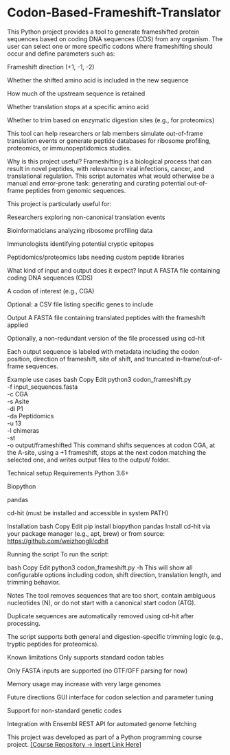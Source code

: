 # Codon-Based-Frameshift-Translator

This Python project provides a tool to generate frameshifted protein sequences based on coding DNA sequences (CDS) from any organism. The user can select one or more specific codons where frameshifting should occur and define parameters such as:

Frameshift direction (+1, -1, -2)

Whether the shifted amino acid is included in the new sequence

How much of the upstream sequence is retained

Whether translation stops at a specific amino acid

Whether to trim based on enzymatic digestion sites (e.g., for proteomics)

This tool can help researchers or lab members simulate out-of-frame translation events or generate peptide databases for ribosome profiling, proteomics, or immunopeptidomics studies.

Why is this project useful?
Frameshifting is a biological process that can result in novel peptides, with relevance in viral infections, cancer, and translational regulation. This script automates what would otherwise be a manual and error-prone task: generating and curating potential out-of-frame peptides from genomic sequences.

This project is particularly useful for:

Researchers exploring non-canonical translation events

Bioinformaticians analyzing ribosome profiling data

Immunologists identifying potential cryptic epitopes

Peptidomics/proteomics labs needing custom peptide libraries

What kind of input and output does it expect?
Input
A FASTA file containing coding DNA sequences (CDS)

A codon of interest (e.g., CGA)

Optional: a CSV file listing specific genes to include

Output
A FASTA file containing translated peptides with the frameshift applied

Optionally, a non-redundant version of the file processed using cd-hit

Each output sequence is labeled with metadata including the codon position, direction of frameshift, site of shift, and truncated in-frame/out-of-frame sequences.

Example use cases
bash
Copy
Edit
python3 codon_frameshift.py \
  -f input_sequences.fasta \
  -c CGA \
  -s Asite \
  -di P1 \
  -da Peptidomics \
  -u 13 \
  -l chimeras \
  -st \
  -o output/frameshifted
This command shifts sequences at codon CGA, at the A-site, using a +1 frameshift, stops at the next codon matching the selected one, and writes output files to the output/ folder.

Technical setup
Requirements
Python 3.6+

Biopython

pandas

cd-hit (must be installed and accessible in system PATH)

Installation
bash
Copy
Edit
pip install biopython pandas
Install cd-hit via your package manager (e.g., apt, brew) or from source:
https://github.com/weizhongli/cdhit

Running the script
To run the script:

bash
Copy
Edit
python3 codon_frameshift.py -h
This will show all configurable options including codon, shift direction, translation length, and trimming behavior.

Notes
The tool removes sequences that are too short, contain ambiguous nucleotides (N), or do not start with a canonical start codon (ATG).

Duplicate sequences are automatically removed using cd-hit after processing.

The script supports both general and digestion-specific trimming logic (e.g., tryptic peptides for proteomics).

Known limitations
Only supports standard codon tables

Only FASTA inputs are supported (no GTF/GFF parsing for now)

Memory usage may increase with very large genomes

Future directions
GUI interface for codon selection and parameter tuning

Support for non-standard genetic codes

Integration with Ensembl REST API for automated genome fetching

This project was developed as part of a Python programming course project.
[[Course Repository → Insert Link Here]](https://github.com/Code-Maven/wis-python-course-2025-03)
